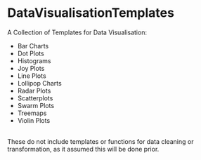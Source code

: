 # DataVisualisationTemplates
A Collection of Templates for Data Visualisation:

* Bar Charts  
* Dot Plots  
* Histograms  
* Joy Plots  
* Line Plots  
* Lollipop Charts  
* Radar Plots  
* Scatterplots  
* Swarm Plots  
* Treemaps  
* Violin Plots   
<br>
These do not include templates or functions for data cleaning or transformation, as it assumed this will be done prior.
